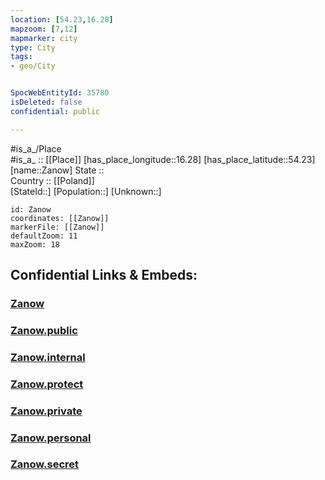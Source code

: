 ```yaml
---
location: [54.23,16.28] 
mapzoom: [7,12] 
mapmarker: city 
type: City
tags:
- geo/City


SpocWebEntityId: 35780
isDeleted: false
confidential: public

---
```

#is_a_/Place  
#is_a_ :: [[Place]] 
[has_place_longitude::16.28] 
[has_place_latitude::54.23] 
[name::Zanow] 
State ::  
Country :: [[Poland]]  
[StateId::] 
[Population::] 
[Unknown::] 


```leaflet
id: Zanow
coordinates: [[Zanow]] 
markerFile: [[Zanow]] 
defaultZoom: 11 
maxZoom: 18
```


## Confidential Links & Embeds: 

### [Zanow](/_Standards/Earth/Continent/Europe/Europe~East/Poland/Provinces~Poland/West_Pomeranian/City/Zanow.md) 

### [Zanow.public](/_public/Earth/Continent/Europe/Europe~East/Poland/Provinces~Poland/West_Pomeranian/City/Zanow.public.md) 

### [Zanow.internal](/_internal/Earth/Continent/Europe/Europe~East/Poland/Provinces~Poland/West_Pomeranian/City/Zanow.internal.md) 

### [Zanow.protect](/_protect/Earth/Continent/Europe/Europe~East/Poland/Provinces~Poland/West_Pomeranian/City/Zanow.protect.md) 

### [Zanow.private](/_private/Earth/Continent/Europe/Europe~East/Poland/Provinces~Poland/West_Pomeranian/City/Zanow.private.md) 

### [Zanow.personal](/_personal/Earth/Continent/Europe/Europe~East/Poland/Provinces~Poland/West_Pomeranian/City/Zanow.personal.md) 

### [Zanow.secret](/_secret/Earth/Continent/Europe/Europe~East/Poland/Provinces~Poland/West_Pomeranian/City/Zanow.secret.md)

